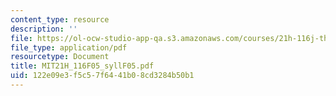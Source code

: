 ```yaml
---
content_type: resource
description: ''
file: https://ol-ocw-studio-app-qa.s3.amazonaws.com/courses/21h-116j-the-civil-war-and-reconstruction-fall-2005/122e09e3f5c57f6441b08cd3284b50b1_MIT21H_116F05_syllF05.pdf
file_type: application/pdf
resourcetype: Document
title: MIT21H_116F05_syllF05.pdf
uid: 122e09e3-f5c5-7f64-41b0-8cd3284b50b1
---
```

